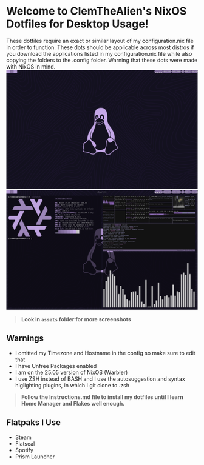 # Welcome to ClemTheAlien's NixOS Dotfiles for Desktop Usage!
These dotfiles require an exact or similar layout of my configuration.nix file in order to function. These dots should be applicable across most distros if you download the applications listed in my configuration.nix file while also copying the folders to the .config folder. Warning that these dots were made with NixOS in mind.
![Configuration1](./assets/screenshot6.png)
![Configuration2](./assets/screenshot5.png)
> **Look in `assets` folder for more screenshots**
## Warnings
- I omitted my Timezone and Hostname in the config so make sure to edit that
- I have Unfree Packages enabled
- I am on the 25.05 version of NixOS (Warbler)
- I use ZSH instead of BASH and I use the autosuggestion and syntax higlighting plugins, in which I git clone to .zsh 

> **Follow the Instructions.md file to install my dotfiles until I learn Home Manager and Flakes well enough.**

## Flatpaks I Use 
- Steam
- Flatseal
- Spotify
- Prism Launcher
